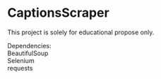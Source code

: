 # CaptionsScraper
This project is solely for educational propose only.

Dependencies: <br/>
BeautifulSoup <br/>
Selenium<br/>
requests <br/>

